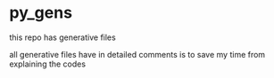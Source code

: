 # py_gens
this repo has generative files 

all generative files have in detailed comments is to save my time from explaining the codes
